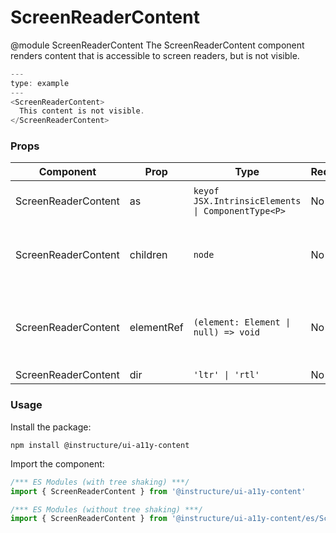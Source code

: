 # ScreenReaderContent

@module ScreenReaderContent
The ScreenReaderContent component renders content that is accessible to
screen readers, but is not visible.

```js
---
type: example
---
<ScreenReaderContent>
  This content is not visible.
</ScreenReaderContent>
```


### Props

| Component | Prop | Type | Required | Default | Description |
|-----------|------|------|----------|---------|-------------|
| ScreenReaderContent | as | `keyof JSX.IntrinsicElements \| ComponentType<P>` | No | `'span'` | the element type to render as |
| ScreenReaderContent | children | `node` | No | `null` | content meant for screen readers only |
| ScreenReaderContent | elementRef | `(element: Element \| null) => void` | No | - | provides a reference to the underlying html root element |
| ScreenReaderContent | dir | `'ltr' \| 'rtl'` | No | - |  |

### Usage

Install the package:

```shell
npm install @instructure/ui-a11y-content
```

Import the component:

```javascript
/*** ES Modules (with tree shaking) ***/
import { ScreenReaderContent } from '@instructure/ui-a11y-content'

/*** ES Modules (without tree shaking) ***/
import { ScreenReaderContent } from '@instructure/ui-a11y-content/es/ScreenReaderContent/index'
```

